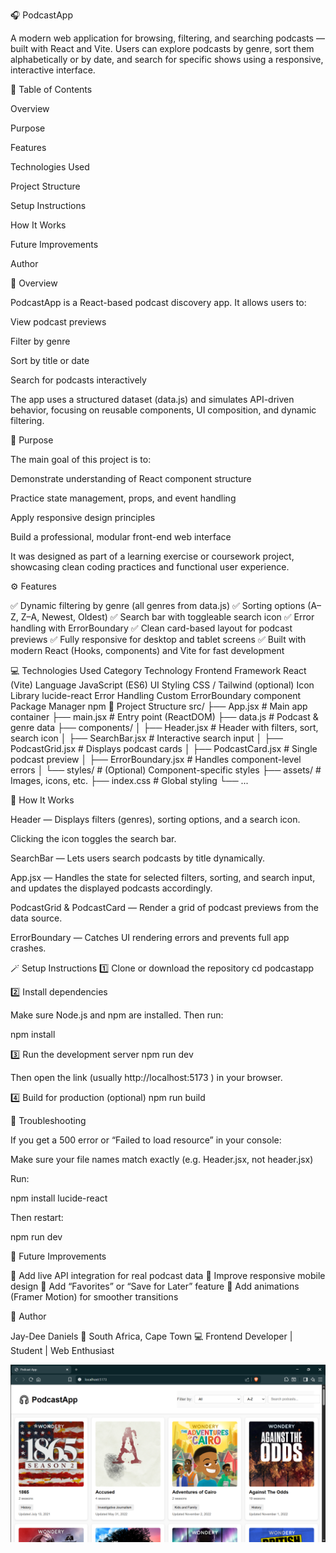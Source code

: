 🎧 PodcastApp

A modern web application for browsing, filtering, and searching podcasts — built with React and Vite.
Users can explore podcasts by genre, sort them alphabetically or by date, and search for specific shows using a responsive, interactive interface.

📖 Table of Contents

Overview

Purpose

Features

Technologies Used

Project Structure

Setup Instructions

How It Works

Future Improvements

Author

🧩 Overview

PodcastApp is a React-based podcast discovery app.
It allows users to:

View podcast previews

Filter by genre

Sort by title or date

Search for podcasts interactively

The app uses a structured dataset (data.js) and simulates API-driven behavior, focusing on reusable components, UI composition, and dynamic filtering.

🎯 Purpose

The main goal of this project is to:

Demonstrate understanding of React component structure

Practice state management, props, and event handling

Apply responsive design principles

Build a professional, modular front-end web interface

It was designed as part of a learning exercise or coursework project, showcasing clean coding practices and functional user experience.

⚙️ Features

✅ Dynamic filtering by genre (all genres from data.js)
✅ Sorting options (A–Z, Z–A, Newest, Oldest)
✅ Search bar with toggleable search icon
✅ Error handling with ErrorBoundary
✅ Clean card-based layout for podcast previews
✅ Fully responsive for desktop and tablet screens
✅ Built with modern React (Hooks, components) and Vite for fast development

💻 Technologies Used
Category	Technology
Frontend Framework	React (Vite)
Language	JavaScript (ES6)
UI Styling	CSS / Tailwind (optional)
Icon Library	lucide-react
Error Handling	Custom ErrorBoundary component
Package Manager	npm
📁 Project Structure
src/
 ├── App.jsx                 # Main app container
 ├── main.jsx                # Entry point (ReactDOM)
 ├── data.js                 # Podcast & genre data
 ├── components/
 │   ├── Header.jsx          # Header with filters, sort, search icon
 │   ├── SearchBar.jsx       # Interactive search input
 │   ├── PodcastGrid.jsx     # Displays podcast cards
 │   ├── PodcastCard.jsx     # Single podcast preview
 │   ├── ErrorBoundary.jsx   # Handles component-level errors
 │   └── styles/             # (Optional) Component-specific styles
 ├── assets/                 # Images, icons, etc.
 ├── index.css               # Global styling
 └── ...

🧠 How It Works

Header — Displays filters (genres), sorting options, and a search icon.

Clicking the icon toggles the search bar.

SearchBar — Lets users search podcasts by title dynamically.

App.jsx — Handles the state for selected filters, sorting, and search input, and updates the displayed podcasts accordingly.

PodcastGrid & PodcastCard — Render a grid of podcast previews from the data source.

ErrorBoundary — Catches UI rendering errors and prevents full app crashes.

🪄 Setup Instructions
1️⃣ Clone or download the repository
cd podcastapp

2️⃣ Install dependencies

Make sure Node.js and npm are installed. Then run:

npm install

3️⃣ Run the development server
npm run dev


Then open the link (usually http://localhost:5173
) in your browser.

4️⃣ Build for production (optional)
npm run build

🧰 Troubleshooting

If you get a 500 error or “Failed to load resource” in your console:

Make sure your file names match exactly (e.g. Header.jsx, not header.jsx)


Run:

npm install lucide-react


Then restart:

npm run dev


🚀 Future Improvements

🔹 Add live API integration for real podcast data
🔹 Improve responsive mobile design
🔹 Add “Favorites” or “Save for Later” feature
🔹 Add animations (Framer Motion) for smoother transitions

👤 Author

Jay-Dee Daniels
📍 South Africa, Cape Town
💻 Frontend Developer | Student | Web Enthusiast

![alt text](<Screenshot (5).png>)